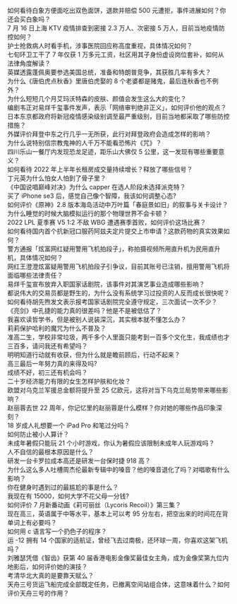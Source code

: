 如何看待白象方便面吃出双色面饼，退款并赔偿 500 元遭拒，事件进展如何？你还会买白象吗？  
7 月 16 日上海 KTV 疫情排查到密接 2.3 万人、次密接 5 万人，目前当地疫情防控如何？  
护士抢救病人时看手机，涉事医院回应称高度重视，具体情况如何？  
七旬环卫工干了 7 年仅获 1 万多元工资，社区用其子身份虚设岗位套补，如何从法律角度解读？  
英媒透露蓬佩奥要参选美国总统，准备和特朗普竞争，其获胜几率有多大？  
为什么《唐伯虎点秋香》里唐伯虎娶的 8 个老婆都是赌鬼，最后连秋香也不例外？  
为什么短短几个月艾玛沃特森的皮肤、颜值会发生这么大的变化？  
编剧韦正对易烊千玺事件发声，表示「网络审判绝非正义」，如何评价他的观点？  
日本东京都政府将新冠疫情感染级别调至最严重级别，目前当地都采取了哪些防控措施？  
外媒评价拜登中东之行几乎一无所获，此行对拜登政府会造成怎样的影响？  
为什么说特别信宗教鬼神的人千万不能看恐怖片《咒》？  
四川乐山一餐厅内发现恐龙足迹，距乐山大佛仅 5 公里，这一发现有哪些重要意义？  
如何看待 2022 年上半年长租房成交量持续增长？释放了哪些信号？  
丁元英为什么怕女人怕到了骨子里？  
《中国说唱巅峰对决》为什么 capper 在选人阶段未选择派克特？  
买了 iPhone se3 后，感觉自己像个智障，我该如何调整心态?  
如何评价《原神》2.8 版本海岛活动中万叶篇「春庭景如旧」的叙事与关卡设计？  
为什么睡觉的时候大脑模拟运行的那个物理世界不会卡顿？  
2022 LPL 夏季赛 V5 1:2 不敌 WBG 遭遇赛季首败，如何评价这场比赛？  
如何看待国内首个抗新冠口服药阿兹夫定片提交上市申请？这款药物的真实效果如何？  
警方通报「炫富网红疑用警用飞机拍段子」，称拍摄视频所用直升机为民用直升机，具体情况如何？  
网红王澄澄炫富疑用警用飞机拍段子引争议，目前其账号已注销，擅用警用飞机将面临哪些法律责任？  
易烊千玺宣布放弃入职国家话剧院，该事件对其演艺事业造成哪些影响？  
都说伟大的交易员都是野生的，为什么没有系统学习过投资的人反而成长很快呢？  
如何看待胡先煦发文表示报考国家话剧院完全遵守规定，三次面试一次不少？  
《亮剑》中孔捷的能力真的很差吗？他是不是被低估了？  
我喜欢读哲学书，但是被别人说装深沉，其实根本就不懂怎么办？  
莉莉保护哈利的魔咒为什么不普及？  
准高二生，学校非常垃圾，两千多个人里面只能考到一百多个文化生，我成绩也才三百多，请问我还有希望吗？  
明明知道行动就有收获，但为什么就是瞻前顾后，行动不起来？  
高三最后一年努力真的来得及吗?  
成绩不好，初三还有机会吗？  
二十岁经济能力有限的女生怎样护肤和化妆？  
欧盟对乌克兰军援总金额将提升至 25 亿欧元，这将对当下乌克兰局势带来哪些影响？  
赵丽蓉去世 22 周年，你记忆里的赵丽蓉是什么模样？你对她的哪些作品印象深刻？  
18 岁成人礼想要一个 iPad Pro 和笔过分吗？  
如何防止被小人算计？  
未成年暑假只能玩 21 个小时游戏，你认为暑假应该限制未成年人玩游戏吗？  
人不自信的最根本原因是什么？  
研发一台卡罗拉成本高还是研发一台保时捷 918 高？  
为什么这么多人吐槽周杰伦最新专辑中的嗓音？他的嗓音退化了吗？对唱歌有什么影响？  
你在健身时遇到过的最尴尬的事是什么？  
我现在有 15000，如何大学不花父母一分钱?  
如何评价 7 月新番动画《莉可丽丝（Lycoris Recoil）》第三集？  
现在高三，英语属于中等水平，基本上可以考 95 分左右，把空出来的时间花在背单词上有必要吗？  
如何用 c 语言写一个扔色子的程序？  
运 -12 拥有 14 个国家的适航证，曾经飞去过南极，还环球一周，你喜欢这架飞机吗？  
刘雅瑟凭借《智齿》获第 40 届香港电影金像奖最佳女主角，成为金像奖第九位内地影后，如何评价她的演技？  
考清华北大真的是要靠天赋么？  
天舟三号货运飞船完成全部既定任务，已撤离空间站组合体，这意味着什么？如何评价天舟三号的作用？  
